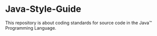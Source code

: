 # Java-Style-Guide
This repository is about coding standards for source code in the Java™ Programming Language. 
